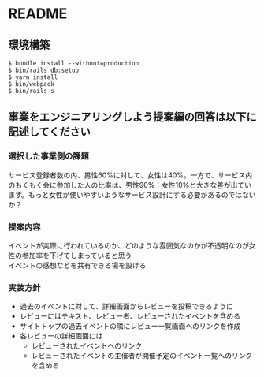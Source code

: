 # README

## 環境構築
```
$ bundle install --without=production
$ bin/rails db:setup
$ yarn install
$ bin/webpack
$ bin/rails s
```

## 事業をエンジニアリングしよう提案編の回答は以下に記述してください
### 選択した事業側の課題
サービス登録者数の内、男性60%に対して、女性は40%。一方で、サービス内のもくもく会に参加した人の比率は、男性90%：女性10%と大きな差が出ています。もっと女性が使いやすいようなサービス設計にする必要があるのではないか？

### 提案内容
イベントが実際に行われているのか、どのような雰囲気なのかが不透明なのが女性の参加率を下げてしまっていると思う  
イベントの感想などを共有できる場を設ける

### 実装方針
- 過去のイベントに対して、詳細画面からレビューを投稿できるように
- レビューにはテキスト、レビュー者、レビューされたイベントを含める
- サイトトップの過去イベントの隣にレビュー一覧画面へのリンクを作成
- 各レビューの詳細画面には
  - レビューされたイベントへのリンク
  - レビューされたイベントの主催者が開催予定のイベント一覧へのリンクを含める